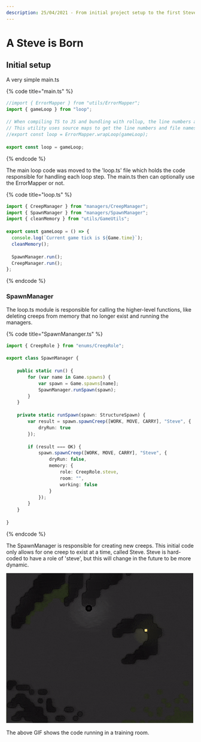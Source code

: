 ```yaml
---
description: 25/04/2021 - From initial project setup to the first Steve being born
---
```


# A Steve is Born

## Initial setup

A very simple main.ts

{% code title="main.ts" %}
```typescript
//import { ErrorMapper } from "utils/ErrorMapper";
import { gameLoop } from "loop";

// When compiling TS to JS and bundling with rollup, the line numbers and file names in error messages change
// This utility uses source maps to get the line numbers and file names of the original, TS source code
//export const loop = ErrorMapper.wrapLoop(gameLoop);

export const loop = gameLoop;
```
{% endcode %}

The main loop code was moved to the 'loop.ts' file which holds the code responsible for handling each loop step. The main.ts then can optionally use the ErrorMapper or not.

{% code title="loop.ts" %}
```typescript
import { CreepManager } from "managers/CreepManager";
import { SpawnManager } from "managers/SpawnManager";
import { cleanMemory } from "utils/GameUtils";

export const gameLoop = () => {
  console.log(`Current game tick is ${Game.time}`);
  cleanMemory();

  SpawnManager.run();
  CreepManager.run();
};

```
{% endcode %}

### SpawnManager

The loop.ts module is responsible for calling the higher-level functions, like deleting creeps from memory that no longer exist and running the managers.

{% code title="SpawnMananger.ts" %}
```typescript
import { CreepRole } from "enums/CreepRole";

export class SpawnManager {

    public static run() {
        for (var name in Game.spawns) {
            var spawn = Game.spawns[name];
            SpawnManager.runSpawn(spawn);
        }
    }

    private static runSpawn(spawn: StructureSpawn) {
        var result = spawn.spawnCreep([WORK, MOVE, CARRY], "Steve", {
            dryRun: true
        });

        if (result === OK) {
            spawn.spawnCreep([WORK, MOVE, CARRY], "Steve", {
                dryRun: false,
                memory: {
                    role: CreepRole.steve,
                    room: "",
                    working: false
                }
            });
        }
    }

}

```
{% endcode %}

The SpawnManager is responsible for creating new creeps. This initial code only allows for one creep to exist at a time, called Steve. Steve is hard-coded to have a role of 'steve', but this will change in the future to be more dynamic.

![A Steve is Born](../../.gitbook/assets/a-steve-is-born.gif)

The above GIF shows the code running in a training room. 



